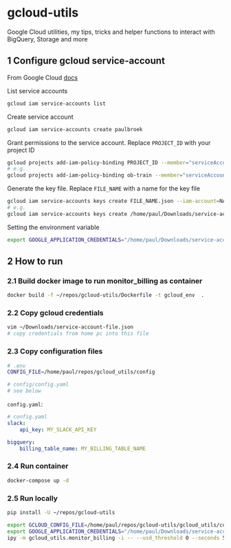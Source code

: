 # gcloud-utils

Google Cloud utilities, my tips, tricks and helper functions to interact with BigQuery, Storage and more

## 1 Configure gcloud service-account

From Google Cloud [docs](https://cloud.google.com/docs/authentication/getting-started#command-line)

List service accounts

```bash
gcloud iam service-accounts list
```

Create service account

```bash
gcloud iam service-accounts create paulbroek
```

Grant permissions to the service account. Replace `PROJECT_ID` with your project ID

```bash
gcloud projects add-iam-policy-binding PROJECT_ID --member="serviceAccount:NAME@PROJECT_ID.iam.gserviceaccount.com" --role="roles/owner"
# e.g.
gcloud projects add-iam-policy-binding ob-train --member="serviceAccount:paulbroek@ob-train.iam.gserviceaccount.com" --role="roles/owner"
```

Generate the key file. Replace `FILE_NAME` with a name for the key file

```bash
gcloud iam service-accounts keys create FILE_NAME.json --iam-account=NAME@PROJECT_ID.iam.gserviceaccount.com
# e.g.
gcloud iam service-accounts keys create /home/paul/Downloads/service-account-file.json --iam-account=paulbroek@ob-train.iam.gserviceaccount.com
```

Setting the environment variable

```bash
export GOOGLE_APPLICATION_CREDENTIALS="/home/paul/Downloads/service-account-file.json"
```

## 2 How to run

### 2.1 Build docker image to run monitor_billing as container

```bash
docker build -f ~/repos/gcloud-utils/Dockerfile -t gcloud_env  .
```

### 2.2 Copy gcloud credentials

```bash
vim ~/Downloads/service-account-file.json
# copy credentials from home pc into this file
```

### 2.3 Copy configuration files

```bash
# .env
CONFIG_FILE=/home/paul/repos/gcloud_utils/config

# config/config.yaml
# see below
```

`config.yaml`:

```yaml
# config.yaml
slack:
    api_key: MY_SLACK_API_KEY

bigquery:
    billing_table_name: MY_BILLING_TABLE_NAME
```

### 2.4 Run container

```bash
docker-compose up -d
```

### 2.5 Run locally

```bash
pip install -U ~/repos/gcloud-utils

export GCLOUD_CONFIG_FILE=/home/paul/repos/gcloud-utils/gcloud_utils/config/config.yaml && \
export GOOGLE_APPLICATION_CREDENTIALS="/home/paul/Downloads/service-account-file.json" && \
ipy -m gcloud_utils.monitor_billing -i -- --usd_threshold 0 --seconds 5 -v info
```
